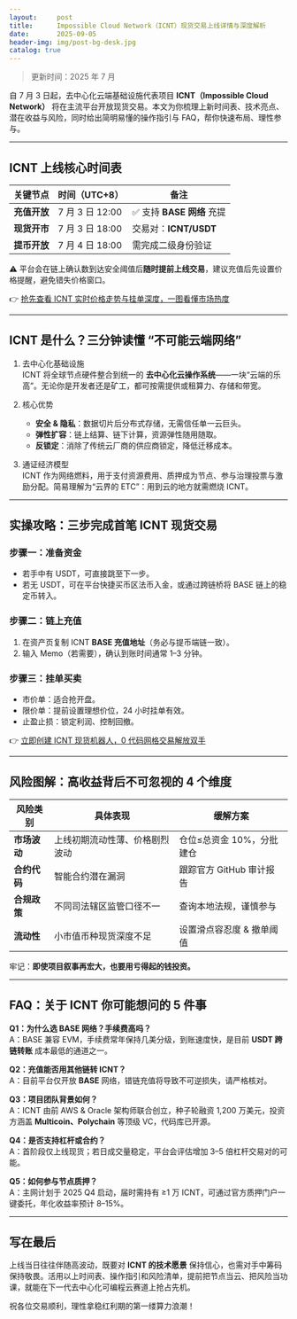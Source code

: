 ```yaml
---
layout:     post
title:      Impossible Cloud Network（ICNT）现货交易上线详情与深度解析
date:       2025-09-05
header-img: img/post-bg-desk.jpg
catalog: true
---
```


> 更新时间：2025 年 7 月

自 7 月 3 日起，去中心化云端基础设施代表项目 **ICNT（Impossible Cloud Network）** 将在主流平台开放现货交易。本文为你梳理上新时间表、技术亮点、潜在收益与风险，同时给出简明易懂的操作指引与 FAQ，帮你快速布局、理性参与。

---

## ICNT 上线核心时间表

| 关键节点       | 时间（UTC+8）          | 备注                        |
| -------------- | ---------------------- | --------------------------- |
| **充值开放**   | 7 月 3 日 12:00        | ✅ 支持 **BASE 网络** 充提 |
| **现货开市**   | 7 月 3 日 18:00        | 交易对：**ICNT/USDT**       |
| **提币开放**   | 7 月 4 日 18:00        | 需完成二级身份验证          |

⚠ 平台会在链上确认数到达安全阈值后**随时提前上线交易**，建议充值后先设置价格提醒，避免错失价格窗口。

👉 [抢先查看 ICNT 实时价格走势与挂单深度，一图看懂市场热度](https://okxdog.com/)

---

## ICNT 是什么？三分钟读懂 “不可能云端网络”

1. 去中心化基础设施  
   ICNT 将全球节点硬件整合到统一的 **去中心化云操作系统**——一块“云端的乐高”。无论你是开发者还是矿工，都可按需提供或租算力、存储和带宽。

2. 核心优势  
   - **安全 & 隐私**：数据切片后分布式存储，无需信任单一云巨头。  
   - **弹性扩容**：链上结算、链下计算，资源弹性随用随取。  
   - **反锁定**：消除了传统云厂商的供应商锁定，降低迁移成本。  

3. 通证经济模型  
   ICNT 作为网络燃料，用于支付资源费用、质押成为节点、参与治理投票与激励分配。简易理解为“云界的 ETC”：用到云的地方就需燃烧 ICNT。

---

## 实操攻略：三步完成首笔 ICNT 现货交易

### 步骤一：准备资金  
- 若手中有 USDT，可直接跳至下一步。  
- 若无 USDT，可在平台快捷买币区法币入金，或通过跨链桥将 BASE 链上的稳定币转入。

### 步骤二：链上充值  
1. 在资产页复制 ICNT **BASE 充值地址**（务必与提币端链一致）。  
2. 输入 Memo（若需要），确认到账时间通常 1–3 分钟。  

### 步骤三：挂单买卖  
- 市价单：适合抢开盘。  
- 限价单：提前设置理想价位，24 小时挂单有效。  
- 止盈止损：锁定利润、控制回撤。  

👉 [立即创建 ICNT 现货机器人，0 代码网格交易解放双手](https://okxdog.com/)

---

## 风险图解：高收益背后不可忽视的 4 个维度

| 风险类别       | 具体表现                            | 缓解方案                      |
| -------------- | ----------------------------------- | ----------------------------- |
| **市场波动**   | 上线初期流动性薄、价格剧烈波动      | 仓位≤总资金 10%，分批建仓     |
| **合约代码**   | 智能合约潜在漏洞                    | 跟踪官方 GitHub 审计报告      |
| **合规政策**   | 不同司法辖区监管口径不一            | 查询本地法规，谨慎参与        |
| **流动性**     | 小市值币种现货深度不足              | 设置滑点容忍度 & 撤单阈值     |

牢记：**即使项目叙事再宏大，也要用亏得起的钱投资。**

---

## FAQ：关于 ICNT 你可能想问的 5 件事

**Q1：为什么选 BASE 网络？手续费高吗？**  
A：BASE 兼容 EVM，手续费常年保持几美分级，到账速度快，是目前 **USDT 跨链转账** 成本最低的通道之一。

**Q2：充值能否用其他链转 ICNT？**  
A：目前平台仅开放 **BASE** 网络，错链充值将导致不可逆损失，请严格核对。

**Q3：项目团队背景如何？**  
A：ICNT 由前 AWS & Oracle 架构师联合创立，种子轮融资 1,200 万美元，投资方涵盖 **Multicoin、Polychain** 等顶级 VC，代码库已开源。

**Q4：是否支持杠杆或合约？**  
A：首阶段仅上线现货；若日成交量稳定，平台会评估增加 3–5 倍杠杆交易对的可能。

**Q5：如何参与节点质押？**  
A：主网计划于 2025 Q4 启动，届时需持有 ≥1 万 ICNT，可通过官方质押门户一键委托，年化收益率预计 8–15%。

---

## 写在最后

上线当日往往伴随高波动，既要对 **ICNT 的技术愿景** 保持信心，也需对手中筹码保持敬畏。活用以上时间表、操作指引和风险清单，提前把节点当云、把风险当功课，就能在下一代去中心化可编程云赛道上抢占先机。

祝各位交易顺利，理性拿稳红利期的第一缕算力浪潮！